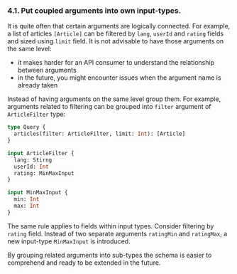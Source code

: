 ### <a name="rule-4.1"></a> 4.1. Put coupled arguments into own input-types.

It is quite often that certain arguments are logically connected. For example, a list of articles `[Article]` can be filtered by `lang`, `userId` and `rating` fields and sized using `limit` field. It is not advisable to have those arguments on the same level:

- it makes harder for an API consumer to understand the relationship between arguments
- in the future, you might encounter issues when the argument name is already taken

Instead of having arguments on the same level group them. For example, arguments related to filtering can be grouped into `filter` argument of `ArticleFilter` type:

```graphql
type Query {
  articles(filter: ArticleFilter, limit: Int): [Article]
}

input ArticleFilter {
  lang: Stirng
  userId: Int
  rating: MinMaxInput
}

input MinMaxInput {
  min: Int
  max: Int
}
```

The same rule applies to fields within input types. Consider filtering by `rating` field. Instead of two separate arguments `ratingMin` and `ratingMax`, a new input-type `MinMaxInput` is introduced.

By grouping related arguments into sub-types the schema is easier to comprehend and ready to be extended in the future.